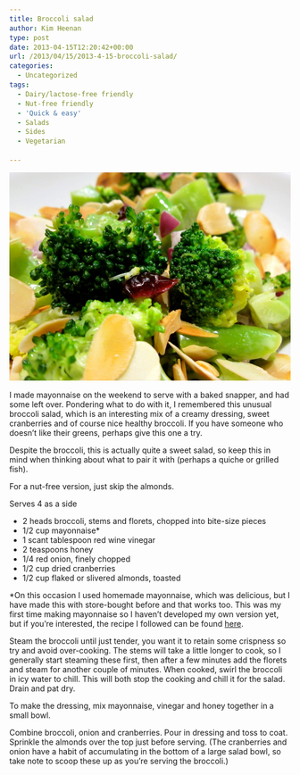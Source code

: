 ```yaml
---
title: Broccoli salad
author: Kim Heenan
type: post
date: 2013-04-15T12:20:42+00:00
url: /2013/04/15/2013-4-15-broccoli-salad/
categories:
  - Uncategorized
tags:
  - Dairy/lactose-free friendly
  - Nut-free friendly
  - 'Quick & easy'
  - Salads
  - Sides
  - Vegetarian

---
```


![](broccoli-salad.jpg)

I made mayonnaise on the weekend to serve with a baked snapper, and had some left over. Pondering what to do with it, I remembered this unusual broccoli salad, which is an interesting mix of a creamy dressing, sweet cranberries and of course nice healthy broccoli. If you have someone who doesn’t like their greens, perhaps give this one a try.

<!--more-->

Despite the broccoli, this is actually quite a sweet salad, so keep this in mind when thinking about what to pair it with (perhaps a quiche or grilled fish).

For a nut-free version, just skip the almonds.

Serves 4 as a side

  * 2 heads broccoli, stems and florets, chopped into bite-size pieces
  * 1/2 cup mayonnaise*
  * 1 scant tablespoon red wine vinegar
  * 2 teaspoons honey
  * 1/4 red onion, finely chopped
  * 1/2 cup dried cranberries
  * 1/2 cup flaked or slivered almonds, toasted

*On this occasion I used homemade mayonnaise, which was delicious, but I have made this with store-bought before and that works too. This was my first time making mayonnaise so I haven’t developed my own version yet, but if you’re interested, the recipe I followed can be found [here][mayonnaise].

Steam the broccoli until just tender, you want it to retain some crispness so try and avoid over-cooking. The stems will take a little longer to cook, so I generally start steaming these first, then after a few minutes add the florets and steam for another couple of minutes. When cooked, swirl the broccoli in icy water to chill. This will both stop the cooking and chill it for the salad. Drain and pat dry.

To make the dressing, mix mayonnaise, vinegar and honey together in a small bowl.

Combine broccoli, onion and cranberries. Pour in dressing and toss to coat. Sprinkle the almonds over the top just before serving. (The cranberries and onion have a habit of accumulating in the bottom of a large salad bowl, so take note to scoop these up as you’re serving the broccoli.)

 [mayonnaise]: http://www.guardian.co.uk/lifeandstyle/wordofmouth/2010/jul/01/how-to-make-perfect-mayonnaise